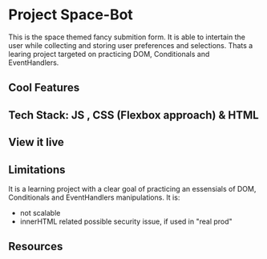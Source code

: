 # Project Space-Bot

This is the space themed fancy submition form. It is able to intertain the user while collecting and storing user preferences and selections. 
Thats a learing project targeted on practicing DOM, Conditionals and EventHandlers.

## Cool Features



## Tech Stack: JS , CSS (Flexbox approach) & HTML

## View it live


## Limitations 
It is a learning project with a clear goal of practicing an essensials of DOM, Conditionals and EventHandlers manipulations. It is: 
- not scalable 
- innerHTML related possible security issue, if used in "real prod"

## Resources

